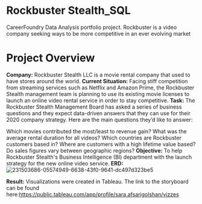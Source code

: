 # Rockbuster Stealth_SQL
CareerFoundry Data Analysis portfolio project. Rockbuster is a video company seeking ways to be more competitive in an ever evolving market
# Project Overview
**Company:**
Rockbuster Stealth LLC is a movie rental company that used to have stores around the world.
**Current Situation:**
Facing stiff competition from streaming services such as Netflix and Amazon Prime, the Rockbuster Stealth management team is planning to use its existing movie licenses to launch an online video rental service in order to stay competitive.
**Task:**
The Rockbuster Stealth Management Board has asked a series of business questions and they expect data-driven answers that they can use for their 2020 company strategy. Here are the main questions they’d like to answer:

Which movies contributed the most/least to revenue gain?
What was the average rental duration for all videos?
Which countries are Rockbuster customers based in?
Where are customers with a high lifetime value based?
Do sales figures vary between geographic regions?
**Objective:**
To help Rockbuster Stealth's Business Intelligence (BI) department with the launch strategy for the new online video service.
**ERD:**
![231503686-05574949-6638-43f0-9641-dc497d323be5](https://github.com/SaraAfsariGolshan/Rockbuster_SQL/assets/111079490/85b45f18-30d8-4bad-b568-bad7d9b5ee8f)

**Result:**
Visualizations were created in Tableau. The link to the storyboard can be found here:https://public.tableau.com/app/profile/sara.afsarigolshan/vizzes
